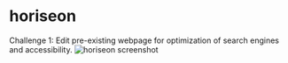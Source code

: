 # horiseon
Challenge 1: Edit pre-existing webpage for optimization of search engines and accessibility.
![horiseon screenshot](https://user-images.githubusercontent.com/94068596/142959752-1958ecde-2659-4216-a848-95912e58320f.jpg)
